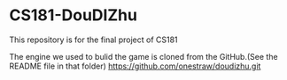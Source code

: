 # CS181-DouDIZhu
This repository is for the final project of CS181

The engine we used to bulid the game is cloned from the GitHub.(See the README file in that folder)
https://github.com/onestraw/doudizhu.git
